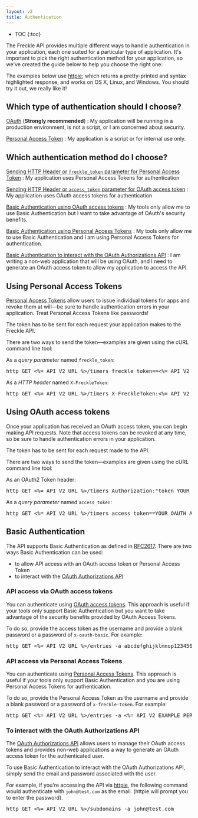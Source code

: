 ```yaml
---
layout: v2
title: Authentication
---
```


* TOC
{:toc}

The Freckle API provides multiple different ways to handle authentication in your application, each one suited for a particular type of application. It's important to pick the right authentication method for your application, so we've created the guide below to help you choose the right one:

<p class="note">
The examples below use <a href="http://radek.io/2015/10/20/httpie/">httpie</a>; which returns a pretty-printed and syntax highlighted response, and works on OS X, Linux, and Windows. You should try it out, we really like it!
</p>

## Which type of authentication should I choose?

[OAuth](/v2/oauth) (**Strongly recommended**)
: My application will be running in a production environment, is not a script, or I am concerned about security.

[Personal Access Token](#using-personal-access-tokens)
: My application is a script or for internal use only.

## Which authentication method do I choose?

[Sending HTTP Header or `freckle_token` parameter for Personal Access Token](#using-personal-access-tokens)
: My application uses Personal Access Tokens for authentication

[Sending HTTP Header or `access_token` parameter for OAuth access token](#using-oauth-access-tokens)
: My application uses OAuth access tokens for authentication

[Basic Authentication using OAuth access tokens](#api-access-via-oauth-access-tokens)
: My tools only allow me to use Basic Authentication but I want to take advantage of OAuth's security benefits.

[Basic Authentication using Personal Access Tokens](#api-access-via-personal-access-tokens)
: My tools only allow me to use Basic Authentication and I am using Personal Access Tokens for authentication.

[Basic Authentication to interact with the OAuth Authorizations API](#to-interact-with-the-oauth-authorizations-api)
: I am writing a non-web application that will be using OAuth, and I need to generate an OAuth access token to allow my application to access the API.

## Using Personal Access Tokens

[Personal Access Tokens](http://help.letsfreckle.com/article/103-connecting-to-the-freckle-api) allow users to issue individual tokens for apps and revoke them at will—be sure to handle authentication errors in your application. Treat Personal Access Tokens like passwords!

The token has to be sent for each request your application makes to the Freckle API.

There are two ways to send the token—examples are given using the cURL command line tool:

As a *query parameter* named `freckle_token`:

<pre class="terminal">
http GET <%= API_V2_URL %>/timers freckle_token==<%= API_V2_EXAMPLE_PERSONAL_ACCESS_TOKEN %>
</pre>

As a *HTTP header* named `X-FreckleToken`:

<pre class="terminal">
http GET <%= API_V2_URL %>/timers X-FreckleToken:<%= API_V2_EXAMPLE_PERSONAL_ACCESS_TOKEN %>
</pre>

## Using OAuth access tokens

Once your application has received an OAuth access token, you can begin making API requests. Note that access tokens can be revoked at any time, so be sure to handle authentication errors in your application.

The token has to be sent for each request made to the API.

There are two ways to send the token—examples are given using the cURL command line tool:

As an OAuth2 Token header:

<pre class="terminal">
http GET <%= API_V2_URL %>/timers Authorization:"token YOUR_OAUTH_ACCESS_TOKEN"
</pre>

As a *query parameter* named `access_token`:

<pre class="terminal">
http GET <%= API_V2_URL %>/timers access_token==YOUR_OAUTH_ACCESS_TOKEN
</pre>

## Basic Authentication

The API supports Basic Authentication as defined in [RFC2617](http://www.ietf.org/rfc/rfc2617.txt). There are two ways Basic Authentication can be used:

* to allow API access with an OAuth access token or Personal Access Token
* to interact with the [OAuth Authorizations API](/v2/oauth#oauth-authorizations-api)

### API access via OAuth access tokens

You can authenticate using [OAuth access tokens](/v2/oauth). This approach is useful if your tools only support Basic Authentication but you want to take advantage of the security benefits provided by OAuth Access Tokens.

To do so, provide the access token as the username and provide a blank password or a password of `x-oauth-basic`. For example:

<pre class='terminal'>
http GET <%= API_V2_URL %>/entries -a abcdefghijklmnop1234567890:x-oauth-basic
</pre>

### API access via Personal Access Tokens

You can authenticate using [Personal Access Tokens](http://help.letsfreckle.com/article/103-connecting-to-the-freckle-api). This approach is useful if your tools only support Basic Authentication and you are using Personal Access Tokens for authentication.

To do so, provide the Personal Access Token as the username and provide a blank password or a password of `x-freckle-token`. For example:

<pre class='terminal'>
http GET <%= API_V2_URL %>/entries -a <%= API_V2_EXAMPLE_PERSONAL_ACCESS_TOKEN %>:x-freckle-token
</pre>

### To interact with the OAuth Authorizations API

The [OAuth Authorizations API](/v2/oauth#oauth-authorizations-api) allows users to manage their OAuth access tokens and provides non-web applications a way to generate an OAuth access token for the authenticated user.

To use Basic Authentication to interact with the OAuth Authorizations API, simply send the email and password associated with the user.

For example, if you're accessing the API via [httpie](http://radek.io/2015/10/20/httpie/), the following command would authenticate with `john@test.com` as the email. (httpie will prompt you to enter the password).

<pre class='terminal'>
http GET <%= API_V2_URL %>/subdomains -a john@test.com
</pre>